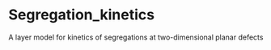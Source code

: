 # Segregation_kinetics
A layer model for kinetics of segregations at two-dimensional planar defects 
